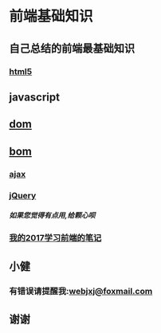 # 前端基础知识

## 自己总结的前端最基础知识

### [html5](h5.md)

## javascript



## [dom](dom.md)

## [bom](bom.md)

### [ajax](ajax.md)

### [jQuery](jq.md)


##### 如果您觉得有点用,给颗心呗
### [我的2017学习前端的笔记](http://jxjweb.top/)

## 小健
### 有错误请提醒我:webjxj@foxmail.com 
## 谢谢
